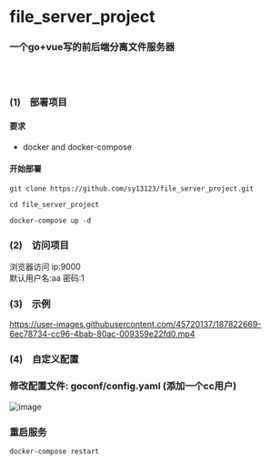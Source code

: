 # file_server_project
### 一个go+vue写的前后端分离文件服务器
 <br>
<br>


### (1)&emsp;部署项目
#### 要求
  - docker and docker-compose
#### 开始部署
```
git clone https://github.com/sy13123/file_server_project.git
```
```
cd file_server_project
```
```
docker-compose up -d
```
### (2)&emsp;访问项目
浏览器访问 ip:9000
<br>
默认用户名:aa  密码:1


### (3)&emsp;示例



https://user-images.githubusercontent.com/45720137/187822669-6ec78734-cc96-4bab-80ac-009359e22fd0.mp4


### (4)&emsp;自定义配置

### 修改配置文件:  goconf/config.yaml (添加一个cc用户)
![image](https://user-images.githubusercontent.com/45720137/187824473-9efadbb1-ed91-4cac-8af3-a7926e51d8e8.png)

### 重启服务
```
docker-compose restart
```


  
